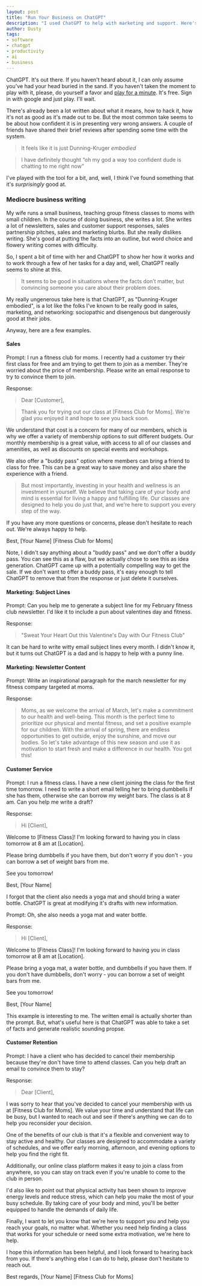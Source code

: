 ```yaml
---
layout: post
title: "Run Your Business on ChatGPT"
description: "I used ChatGPT to help with marketing and support. Here's how it went."
author: Dusty
tags:
- software
- chatgpt
- productivity
- ai
- business
---
```


ChatGPT. It's out there. If you haven't heard about it, I can only assume you've
had your head buried in the sand. If you haven't taken the moment to play with
it, please, do yourself a favor and [play for a minute](https://chat.openai.com/).
It's free. Sign in with google and just play. I'll wait.

There's already been a lot written about what it means, how to hack it, how
it's not as good as it's made out to be. But the most common take seems to be
about how confident it is in presenting very wrong answers. A couple of friends
have shared their brief reviews after spending some time with the system.

> It feels like it is just Dunning-Kruger _embodied_

> I have definitely thought “oh my god a way too confident dude is chatting to
me right now”

I've played with the tool for a bit, and, well, I think I've found something that
it's _surprisingly_ good at.

<!-- These takes and a little play have led me to something that ChatGPT seems to be
_surprisingly_ good at. -->

### Mediocre business writing

My wife runs a small business, teaching group fitness classes to moms with small
children. In the course of doing business, she writes a lot. She writes a lot of
newsletters, sales and customer support responses, sales partnership pitches,
sales and marketing blurbs. But she really dislikes writing. She's good at
putting the facts into an outline, but word choice and flowery writing comes
with difficulty.

So, I spent a bit of time with her and ChatGPT to show her how it works and to
work through a few of her tasks for a day and, well, ChatGPT really seems to
shine at this.

> It seems to be good in situations where the facts don’t matter, but convincing
someone you care about their problem does.

My really ungenerous take here is that ChatGPT, as "Dunning-Kruger embodied",
is a lot like the folks I've known to be really good in sales, marketing, and
networking: sociopathic and disengenous but dangerously good at their jobs.

Anyway, here are a few examples.

#### Sales

Prompt: I run a fitness club for moms. I recently had a customer try their
first class for free and am trying to get them to join as a member. They're
worried about the price of membership. Please write an email response to try
to convince them to join.

Response:

> Dear [Customer],

> Thank you for trying out our class at [Fitness Club for Moms]. We're glad you
enjoyed it and hope to see you back soon.

We understand that cost is a concern for many of our members, which is why we
offer a variety of membership options to suit different budgets. Our monthly
membership is a great value, with access to all of our classes and amenities,
as well as discounts on special events and workshops.

We also offer a "buddy pass" option where members can bring a friend to class
for free. This can be a great way to save money and also share the experience
with a friend.

> But most importantly, investing in your health and wellness is an investment
in yourself. We believe that taking care of your body and mind is essential
for living a happy and fulfilling life. Our classes are designed to help you
do just that, and we're here to support you every step of the way.

If you have any more questions or concerns, please don't hesitate to reach
out. We're always happy to help.

Best,
[Your Name]
[Fitness Club for Moms]

Note, I didn't say anything about a "buddy pass" and we don't offer a buddy pass.
You can see this as a flaw, but we actually chose to see this as idea generation.
ChatGPT came up with a potentially compelling way to get the sale. If we don't
want to offer a buddy pass, it's easy enough to tell ChatGPT to remove that from
the response or just delete it ourselves.

#### Marketing: Subject Lines

Prompt: Can you help me to generate a subject line for my February fitness club
newsletter. I'd like it to include a pun about valentines day and fitness.

Response:

> "Sweat Your Heart Out this Valentine's Day with Our Fitness Club"

It can be hard to write witty email subject lines every month. I didn't know it,
but it turns out ChatGPT is a dad and is happy to help with a punny line.

#### Marketing: Newsletter Content

Prompt: Write an inspirational paragraph for the march newsletter for my fitness
company targeted at moms.

Response:

> Moms, as we welcome the arrival of March, let's make a commitment to our
health and well-being. This month is the perfect time to prioritize our
physical and mental fitness, and set a positive example for our children.
With the arrival of spring, there are endless opportunities to get outside,
enjoy the sunshine, and move our bodies. So let's take advantage of this new
season and use it as motivation to start fresh and make a difference in our
health. You got this!

#### Customer Service

Prompt: I run a fitness class. I have a new client joining the class for the
first time tomorrow. I need to write a short email telling her to bring
dumbbells if she has them, otherwise she can borrow my weight bars. The class
is at 8 am. Can you help me write a draft?

Response:

> Hi [Client],

Welcome to [Fitness Class]! I'm looking forward to having you in class
tomorrow at 8 am at [Location].

Please bring dumbbells if you have them, but don't worry if you don't -
you can borrow a set of weight bars from me.

See you tomorrow!

Best, [Your Name]

I forgot that the client also needs a yoga mat and should bring a water bottle.
ChatGPT is great at modifying it's drafts with new information.

Prompt: Oh, she also needs a yoga mat and water bottle.

Response:

> Hi [Client],

Welcome to [Fitness Class]! I'm looking forward to having you in class
tomorrow at 8 am at [Location].

Please bring a yoga mat, a water bottle, and dumbbells if you have them.
If you don't have dumbbells, don't worry - you can borrow a set of weight
bars from me.

See you tomorrow!

Best, [Your Name]

This example is interesting to me. The written email is actually shorter than
the prompt. But, what's useful here is that ChatGPT was able to take a set of
facts and generate realistic sounding propse.

#### Customer Retention

Prompt: I have a client who has decided to cancel their membership because
they're don't have time to attend classes. Can you help draft an email to
convince them to stay?

Response:

> Dear [Client],

I was sorry to hear that you've decided to cancel your membership with us at
[Fitness Club for Moms]. We value your time and understand that life can be
busy, but I wanted to reach out and see if there's anything we can do to help
you reconsider your decision.

One of the benefits of our club is that it's a flexible and convenient way to
stay active and healthy. Our classes are designed to accommodate a variety of
schedules, and we offer early morning, afternoon, and evening options to help
you find the right fit.

Additionally, our online class platform makes it easy to join a class from
anywhere, so you can stay on track even if you're unable to come to the club
in person.

I'd also like to point out that physical activity has been shown to improve
energy levels and reduce stress, which can help you make the most of your
busy schedule. By taking care of your body and mind, you'll be better
equipped to handle the demands of daily life.

Finally, I want to let you know that we're here to support you and help you
reach your goals, no matter what. Whether you need help finding a class that
works for your schedule or need some extra motivation, we're here to help.

I hope this information has been helpful, and I look forward to hearing back
from you. If there's anything else I can do to help, please don't hesitate to
reach out.

Best regards,
[Your Name]
[Fitness Club for Moms]
